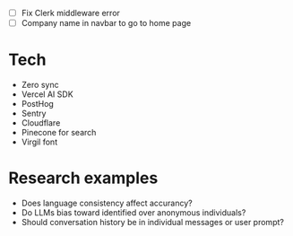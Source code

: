 - [ ] Fix Clerk middleware error
- [ ] Company name in navbar to go to home page

# Tech

- Zero sync
- Vercel AI SDK
- PostHog
- Sentry
- Cloudflare
- Pinecone for search
- Virgil font

# Research examples

- Does language consistency affect accurancy?
- Do LLMs bias toward identified over anonymous individuals?
- Should conversation history be in individual messages or user prompt?
